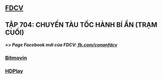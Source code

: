 ## [FDCV](https://admin1509.github.io/fdcvteam.blogspot.com/)
## TẬP 704: CHUYẾN TÀU TỐC HÀNH BÍ ẨN (TRẠM CUỐI)

##### >> Page Facebook mới của FDCV: [fb.com/conanfdcv](https://fb.com/conanfdcv)
### [Bitmovin](https://bitmovin.com/demos/stream-test?format=hls&manifest=https://raw.githubusercontent.com/admin1509/admin1509/main/conan-ep-704/index.m3u8)
### [HDPlay](https://hdplay.se/?HLSP2P=https://raw.githubusercontent.com/admin1509/admin1509/main/conan-ep-704/index.m3u8)
